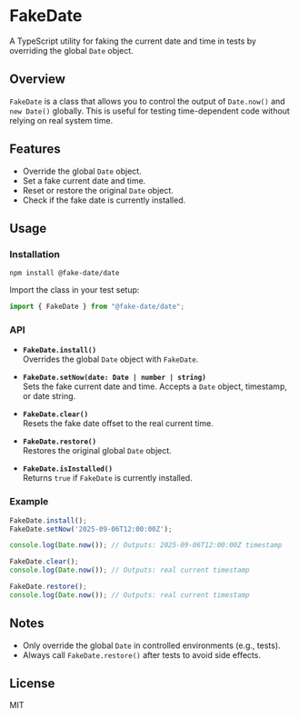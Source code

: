 # FakeDate

A TypeScript utility for faking the current date and time in tests by overriding the global `Date` object.

## Overview

`FakeDate` is a class that allows you to control the output of `Date.now()` and `new Date()` globally. This is useful for testing time-dependent code without relying on real system time.

## Features

- Override the global `Date` object.
- Set a fake current date and time.
- Reset or restore the original `Date` object.
- Check if the fake date is currently installed.

## Usage

### Installation

```
npm install @fake-date/date 
```

Import the class in your test setup:

```typescript
import { FakeDate } from "@fake-date/date";
```

### API

- **`FakeDate.install()`**  
  Overrides the global `Date` object with `FakeDate`.

- **`FakeDate.setNow(date: Date | number | string)`**  
  Sets the fake current date and time. Accepts a `Date` object, timestamp, or date string.

- **`FakeDate.clear()`**  
  Resets the fake date offset to the real current time.

- **`FakeDate.restore()`**  
  Restores the original global `Date` object.

- **`FakeDate.isInstalled()`**  
  Returns `true` if `FakeDate` is currently installed.

### Example

```typescript
FakeDate.install();
FakeDate.setNow('2025-09-06T12:00:00Z');

console.log(Date.now()); // Outputs: 2025-09-06T12:00:00Z timestamp

FakeDate.clear();
console.log(Date.now()); // Outputs: real current timestamp

FakeDate.restore();
console.log(Date.now()); // Outputs: real current timestamp
```

## Notes

- Only override the global `Date` in controlled environments (e.g., tests).
- Always call `FakeDate.restore()` after tests to avoid side effects.

## License

MIT

